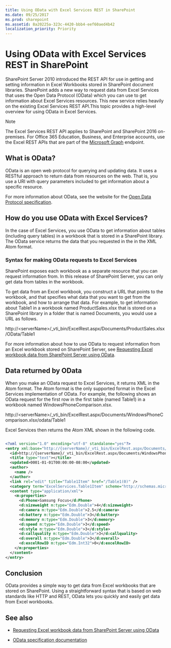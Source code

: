 ```yaml
---
title: Using OData with Excel Services REST in SharePoint
ms.date: 09/25/2017
ms.prod: sharepoint
ms.assetid: 8a20225a-323c-4420-bbb4-eef60aed4b42
localization_priority: Priority
---
```



# Using OData with Excel Services REST in SharePoint
SharePoint Server 2010 introduced the REST API for use in getting and setting information in Excel Workbooks stored in SharePoint document libraries. SharePoint adds a new way to request data from Excel Services that uses the Open Data Protocol (OData) which you can use to get information about Excel Services resources. This new service relies heavily on the existing Excel Services REST API.This topic provides a high-level overview for using OData in Excel Services.

> [!NOTE] 
> The Excel Services REST API applies to SharePoint and SharePoint 2016 on-premises. For Office 365 Education, Business, and Enterprise accounts, use the Excel REST APIs that are part of the  [Microsoft Graph](http://graph.microsoft.io/docs/api-reference/v1.0/resources/excel) endpoint.
  
    
    


## What is OData?
<a name="xlsWhatIsOdata"> </a>

OData is an open web protocol for querying and updating data. It uses a RESTful approach to return data from resources on the web. That is, you use a URI with query parameters included to get information about a specific resource.
  
    
    
For more information about OData, see the website for the  [Open Data Protocol specification](http://www.odata.org).
  
    
    

## How do you use OData with Excel Services?
<a name="xlsHowUseOdata"> </a>

In the case of Excel Services, you use OData to get information about tables (including query tables) in a workbook that is stored in a SharePoint library. The OData service returns the data that you requested in the in the XML Atom format.
  
    
    

### Syntax for making OData requests to Excel Services
<a name="xlsOdataSyntax"> </a>

SharePoint exposes each workbook as a separate resource that you can request information from. In this release of SharePoint Server, you can only get data from tables in the workbook.
  
    
    
To get data from an Excel workbook, you construct a URL that points to the workbook, and that specifies what data that you want to get from the workbook, and how to arrange that data. For example, to get information about Table1 in a workbook named ProductSales.xlsx that is stored on a SharePoint library in a folder that is named Documents, you would use a URL as follows.
  
    
    
http://\<serverName\>/_vti_bin/ExcelRest.aspx/Documents/ProductSales.xlsx/OData/Table1
  
    
    
For more information about how to use OData to request information from an Excel workbook stored on SharePoint Server, see  [Requesting Excel workbook data from SharePoint Server using OData](requesting-excel-workbook-data-from-sharepoint-server-using-odata.md).
  
    
    

## Data returned by OData
<a name="xlsOdataReturnData"> </a>

When you make an OData request to Excel Services, it returns XML in the Atom format. The Atom format is the only supported format in the Excel Services implementation of OData. For example, the following shows an OData request for the first row in the first table (named Table1) in a workbook named WindowsPhoneComparison.xlsx.
  
    
    
http://\<serverName\>/_vti_bin/ExcelRest.aspx/Documents/WindowsPhoneComparison.xlsx/odata/Table1
  
    
    
Excel Services then returns the Atom XML shown in the following code.
  
    
    



```XML

<?xml version="1.0" encoding="utf-8" standalone="yes"?>
<entry xml:base="http://{serverName}/_vti_bin/ExcelRest.aspx/Documents/WindowsPhoneComparison.xlsx/OData" xmlns:d="http://schemas.microsoft.com/ado/2007/08/dataservices" xmlns:m="http://schemas.microsoft.com/ado/2007/08/dataservices/metadata" m:etag="W/&amp;quot;datetime'0001-01-01T00%3A00%3A00'&amp;quot;" xmlns="http://www.w3.org/2005/Atom">
  <id>http://{serverName}/_vti_bin/ExcelRest.aspx/Documents/WindowsPhoneComparison.xlsx/OData/Table1(0)</id>
  <title type="text"></title>
  <updated>0001-01-01T00:00:00-08:00</updated>
  <author>
    <name />
  </author>
  <link rel="edit" title="Table1Item" href="/Table1(0)" />
  <category term="ExcelServices.Table1Item" scheme="http://schemas.microsoft.com/ado/2007/08/dataservices/scheme" />
  <content type="application/xml">
    <m:properties>
      <d:Phone>Samsung Focus</d:Phone>
      <d:sizeweight m:type="Edm.Double">4</d:sizeweight>
      <d:camera m:type="Edm.Double">2.5</d:camera>
      <d:battery m:type="Edm.Double">3</d:battery>
      <d:memory m:type="Edm.Double">3</d:memory>
      <d:speed m:type="Edm.Double">3</d:speed>
      <d:style m:type="Edm.Double">3</d:style>
      <d:callquality m:type="Edm.Double">3</d:callquality>
      <d:overall m:type="Edm.Double">3</d:overall>
      <d:excelRowID m:type="Edm.Int32">0</d:excelRowID>
    </m:properties>
  </content>
</entry>

```


## Conclusion
<a name="xlsOdataReturnData"> </a>

OData provides a simple way to get data from Excel workbooks that are stored on SharePoint. Using a straightforward syntax that is based on web standards like HTTP and REST, OData lets you quickly and easily get data from Excel workbooks.
  
    
    

## See also
<a name="xlsOdataAddRes"> </a>


-  [Requesting Excel workbook data from SharePoint Server using OData](requesting-excel-workbook-data-from-sharepoint-server-using-odata.md)
    
  
-  [OData specification documentation](http://www.odata.org)
    
  

